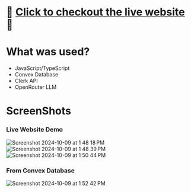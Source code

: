 # 🚀 [Click to checkout the live website](https://convextodoapp-rcv6.vercel.app/) 🚀

# What was used?
- JavaScript/TypeScript 
- Convex Database
- Clerk API
- OpenRouter LLM

# ScreenShots

### Live Website Demo
![Screenshot 2024-10-09 at 1 48 18 PM](https://github.com/user-attachments/assets/1c792405-0b62-4d34-bd1d-91b888191ee5)
![Screenshot 2024-10-09 at 1 48 39 PM](https://github.com/user-attachments/assets/2cc60782-db8c-40d2-a65d-f37714591c7b)
![Screenshot 2024-10-09 at 1 50 44 PM](https://github.com/user-attachments/assets/c443c967-c9be-4de0-a400-32078e0564e4)
### From Convex Database
![Screenshot 2024-10-09 at 1 52 42 PM](https://github.com/user-attachments/assets/e7762ec0-bd71-4e2d-b27e-a2b7832319c2)

